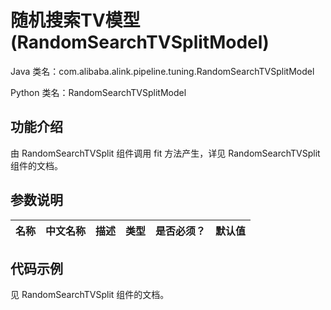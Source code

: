 # 随机搜索TV模型 (RandomSearchTVSplitModel)
Java 类名：com.alibaba.alink.pipeline.tuning.RandomSearchTVSplitModel

Python 类名：RandomSearchTVSplitModel


## 功能介绍
由 RandomSearchTVSplit 组件调用 fit 方法产生，详见 RandomSearchTVSplit 组件的文档。


## 参数说明
| 名称 | 中文名称 | 描述 | 类型 | 是否必须？ | 默认值 |
| --- | --- | --- | --- | --- | --- |



## 代码示例
见 RandomSearchTVSplit 组件的文档。

